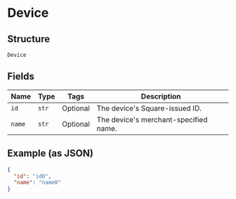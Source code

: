 
# Device

## Structure

`Device`

## Fields

| Name | Type | Tags | Description |
|  --- | --- | --- | --- |
| `id` | `str` | Optional | The device's Square-issued ID. |
| `name` | `str` | Optional | The device's merchant-specified name. |

## Example (as JSON)

```json
{
  "id": "id0",
  "name": "name0"
}
```

